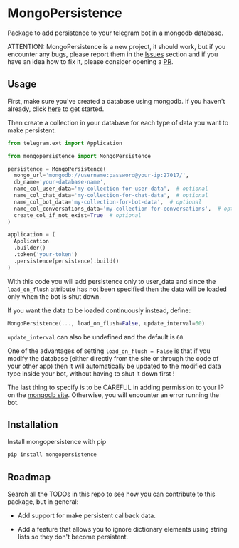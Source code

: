 # MongoPersistence

Package to add persistence to your telegram bot in a mongodb database.

ATTENTION: MongoPersistence is a new project, it should work, but if you encounter any bugs, please report them in
the [Issues](https://github.com/LucaSforza/MongoPersistence/issues) section and if you have an idea how to fix it, please
consider opening a [PR](https://github.com/LucaSforza/MongoPersistence/pulls).

## Usage

First, make sure you've created a database using mongodb.
If you haven't already, click [here](https://www.mongodb.com) to get started.

Then create a collection in your database for each type of data you want to make persistent.

```python
from telegram.ext import Application

from mongopersistence import MongoPersistence

persistence = MongoPersistence(
  mongo_url='mongodb://username:password@your-ip:27017/',
  db_name='your-database-name',
  name_col_user_data='my-collection-for-user-data',  # optional
  name_col_chat_data='my-collection-for-chat-data',  # optional
  name_col_bot_data='my-collection-for-bot-data',  # optional
  name_col_conversations_data='my-collection-for-conversations',  # optional
  create_col_if_not_exist=True  # optional
)

application = (
  Application
  .builder()
  .token('your-token')
  .persistence(persistence).build()
)
```

With this code you will add persistence only to user_data and since the `load_on_flush` attribute has not been specified
then the data will be loaded only when the bot is shut down.

If you want the data to be loaded continuously instead, define:

```python
MongoPersistence(..., load_on_flush=False, update_interval=60)
```

`update_interval` can also be undefined and the default is `60`.

One of the advantages of setting `load_on_flush = False` is that if you modify the database (either directly from the
site or through the code of your other app) then it will automatically be updated to the modified data type inside your
bot, without having to shut it down first !

The last thing to specify is to be CAREFUL
in adding permission to your IP on the [mongodb site](https://www.mongodb.com).
Otherwise, you will encounter an error running the bot.

## Installation

Install mongopersistence with pip

```bash
pip install mongopersistence
```

## Roadmap

Search all the TODOs in this repo to see how you can contribute to this package, but in general:

- Add support for make persistent callback data.

- Add a feature that allows you to ignore dictionary elements using string lists so they don't become persistent.
